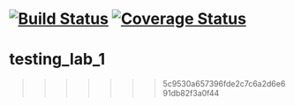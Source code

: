 [![Build Status](https://travis-ci.org/nikbelen/testing_lab_1.svg?branch=main)](https://travis-ci.org/nikbelen/testing_lab_1)
[![Coverage Status](https://coveralls.io/repos/seekerk/gtest/badge.svg?branch=master)](https://coveralls.io/github/seekerk/gtest?branch=master)
=======
# testing_lab_1
>>>>>>> 5c9530a657396fde2c7c6a2d6e691db82f3a0f44
